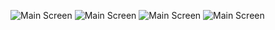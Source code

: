 ![Main Screen](image/photo_3_2024-10-13_03-50-06.jpg)
![Main Screen](image/photo_2_2024-10-13_03-50-06.jpg)
![Main Screen](image/photo_4_2024-10-13_03-50-06.jpg)
![Main Screen](image/photo_1_2024-10-13_03-50-06.jpg)
